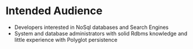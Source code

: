 # Intended Audience #

* Developers interested in NoSql databases and Search Engines
* System and database administrators with solid Rdbms knowledge and little experience with Polyglot persistence